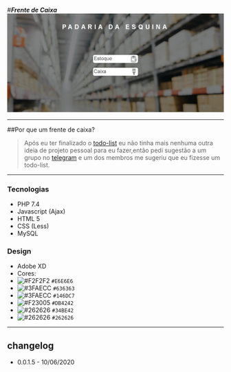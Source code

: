 #_____Frente de Caixa_____
![interface image](https://github.com/Pbluer/Frente-de-Caixa/blob/master/template/web.jpg)

----

##Por que um frente de caixa?

> Após eu ter finalizado o  [todo-list](https://en.wikipedia.org/wiki/Markdown) eu não tinha mais nenhuma outra ideia de projeto pessoal para eu fazer,então pedi sugestão a um grupo no [telegram](http://t.me/CodeWalkersDevs) e um dos membros me sugeriu que eu fizesse um todo-list.

----
### Tecnologias
* PHP 7.4
* Javascript (Ajax)
* HTML 5 
* CSS (Less)
* MySQL

### Design
* Adobe XD
* Cores:
 * ![#F2F2F2](https://placehold.it/15/E6E6E6/000000?text=+) `#E6E6E6`
 * ![#3FAECC](https://placehold.it/15/636363/000000?text=+) `#636363`
 * ![#3FAECC](https://placehold.it/15/146DC7/000000?text=+) `#146DC7`
 * ![#F23005](https://placehold.it/15/DB4242/000000?text=+) `#DB4242`
 * ![#262626](https://placehold.it/15/34BE42/000000?text=+) `#34BE42`
 * ![#262626](https://placehold.it/15/262626/000000?text=+) `#262626`
----
## changelog
* 0.0.1.5 - 10/06/2020
